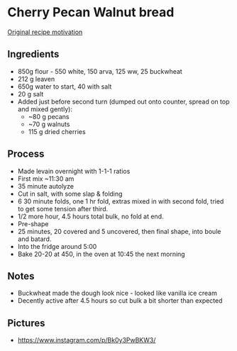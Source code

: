 # Cherry Pecan Walnut bread

[Original recipe motivation](https://www.theperfectloaf.com/sour-cherry-toasted-pecan-buckwheat-levain/)

## Ingredients
- 850g flour - 550 white, 150 arva, 125 ww, 25 buckwheat
- 212 g leaven
- 650g water to start, 40 with salt
- 20 g salt
- Added just before second turn (dumped out onto counter, spread on top and mixed gently):
    + ~80 g pecans
    + ~70 g walnuts
    + 115 g dried cherries

## Process
- Made levain overnight with 1-1-1 ratios
- First mix ~11:30 am
- 35 minute autolyze
- Cut in salt, with some slap & folding
- 6 30 minute folds, one 1 hr fold, extras mixed in with second fold, tried to get some tension
  after third.
- 1/2 more hour, 4.5 hours total bulk, no fold at end.
- Pre-shape
- 25 minutes, 20 covered and 5 uncovered, then final shape, into boule and batard.
- Into the fridge around 5:00
- Bake 20-20 at 450, in the oven at 10:45 the next morning

## Notes
- Buckwheat made the dough look nice - looked like vanilla ice cream
- Decently active after 4.5 hours so cut bulk a bit shorter than expected

## Pictures
- https://www.instagram.com/p/Bk0y3PwBKW3/
